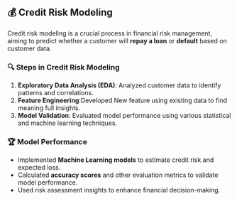 ## 💰 Credit Risk Modeling  
Credit risk modeling is a crucial process in financial risk management, aiming to predict whether a customer will **repay a loan** or **default** based on customer data.  

### 🔍 Steps in Credit Risk Modeling  
1. **Exploratory Data Analysis (EDA)**: Analyzed customer data to identify patterns and correlations.  
2. **Feature Engineering**:Developed New feature using existing data to find meaning full insights.  
3. **Model Validation**: Evaluated model performance using various statistical and machine learning techniques.  

### 🏆 Model Performance  
- Implemented **Machine Learning models** to estimate credit risk and expected loss.  
- Calculated **accuracy scores** and other evaluation metrics to validate model performance.  
- Used risk assessment insights to enhance financial decision-making.  
